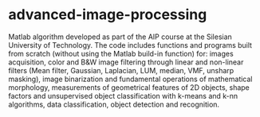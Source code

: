 # advanced-image-processing

Matlab algorithm developed as part of the AIP course at the Silesian University of Technology. The code includes functions and programs built from scratch (without using the Matlab build-in function) for: images acquisition, color and B&W image filtering through linear and non-linear filters (Mean filter, Gaussian, Laplacian, LUM, median, VMF, unsharp masking), image binarization and fundamental operations of mathematical morphology, measurements of geometrical features of 2D objects, shape factors and unsupervised object classification with k-means and k-nn algorithms, data classification, object detection and recognition.
